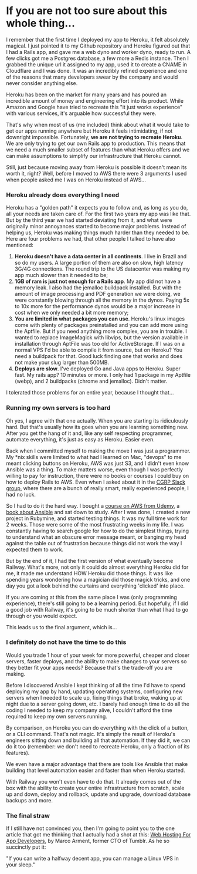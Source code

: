 # If you are not too sure about this whole thing...
I remember that the first time I deployed my app to Heroku, it felt absolutely magical. I just pointed it to my Github repository and Heroku figured out that I had a Rails app, and gave me a web dyno and worker dyno, ready to run. A few clicks got me a Postgres database, a few more a Redis instance. Then I grabbed the unique url it assigned to my app, used it to create a CNAME in Cloudflare and I was done. It was an incredibly refined experience and one of the reasons that many developers swear by the company and would never consider anything else.

Heroku has been on the market for many years and has poured an incredible amount of money and engineering effort into its product. While Amazon and Google have tried to recreate this "it just works experience" with various services, it's arguable how successful they were.

That's why when most of us (me included) think about what it would take to get our apps running anywhere but Heroku it feels intimidating, if not downright impossible. Fortunately, **we are not trying to recreate Heroku**. We are only trying to get our own Rails app to production. This means that we need a much smaller subset of features than what Heroku offers and we can make assumptions to simplify our infrastructure that Heroku cannot.

Still, just because moving away from Heroku is possible it doesn't mean its worth it, right? Well, before I moved to AWS there were 3 arguments I used when people asked me I was on Heroku instead of AWS... 

### Heroku already does everything I need
Heroku has a "golden path" it expects you to follow and, as long as you do, all your needs are taken care of. For the first two years my app was like that. But by the third year we had started deviating from it, and what were originally minor annoyances started to become major problems. Instead of helping us, Heroku was making things much harder than they needed to be. Here are four problems we had, that other people I talked to have also mentioned:   

1. **Heroku doesn't have a data center in all continents**. I live in Brazil and so do my users. A large portion of them are also on slow, high latency 3G/4G connections. The round trip to the US datacenter was making my app much slower than it needed to be;
2. **1GB of ram is just not enough for a Rails app**. My app did not have a memory leak. I also had the jemalloc buildpack installed. But with the amount of image processing and PDF generation we were doing, we were constantly blowing through all the memory in the dynos. Paying 5x to 10x more for the performance dynos would be a major increase in cost when we only needed a bit more memory;
3. **You are limited in what packages you can use**. Heroku's linux images come with plenty of packages preinstalled and you can add more using the Aptfile. But if you need anything more complex, you are in trouble. I wanted to replace ImageMagick with libvips, but the version available in installation through AptFile was too old for ActiveStorage. If I was on a normal VPS I'd be able to compile it from source, but on Heroku? You need a buildpack for that. Good luck finding one that works and does not make your slug larger than 500MB.
4. **Deploys are slow**. I've deployed Go and Java apps to Heroku. Super fast. My rails app? 10 minutes or more. I only had 1 package in my Aptfile (webp), and 2 buildpacks (chrome and jemalloc). Didn't matter. 

I tolerated those problems for an entire year, because I thought that...  

### Running my own servers is too hard
Oh yes, I agree with that one actually. When you are starting its ridiculously hard. But that's usually how its goes when you are learning something new. After you get the hang of it and, like any self respecting programmer, automate everything, it's just as easy as Heroku. Easier even.

Back when I committed myself to making the move I was just a programmer. My *nix skills were limited to what had I learned on Mac, "devops" to me meant clicking buttons on Heroku, AWS was just S3, and I didn't even know Ansible was a thing. To make matters worse, even though I was perfectly willing to pay for instruction, there were no books or courses I could buy on how to deploy Rails to AWS. Even when I asked about it in the [CGRP Slack group](https://www.railsspeed.com), where there are a bunch of really smart, really experienced people, I had no luck.

So I had to do it the hard way. I bought a [course on AWS from Udemy](https://www.udemy.com/course/aws-certified-developer-associate-dva-c01/), a [book about Ansible](https://www.ansiblefordevops.com/) and sat down to study. After I was done, I created a new project in Rubymine, and started testing things. It was my full time work for 2 weeks. Those were some of the most frustrating weeks in my life. I was constantly having to search google for how to do the simplest things, trying to understand what an obscure error message meant, or banging my head against the table out of frustration because things did not work the way I expected them to work.  

But by the end of it, I had the first version of what eventually become Railway. What's more, not only it could do almost everything Heroku did for me, it made me understand HOW Heroku did those things. It was like spending years wondering how a magician did those magick tricks, and one day you got a look behind the curtains and everything 'clicked' into place.

If you are coming at this from the same place I was (only programming experience), there's still going to be a learning period. But hopefully, if I did a good job with Railway, it's going to be much shorter than what I had to go through or you would expect.

This leads us to the final argument, which is...

### I definitely do not have the time to do this
Would you trade 1 hour of your week for more powerful, cheaper and closer servers, faster deploys, and the ability to make changes to your servers so they better fit your apps needs? Because that's the trade-off you are making.

Before I discovered Ansible I kept thinking of all the time I'd have to spend deploying my app by hand, updating operating systems, configuring new servers when I needed to scale up, fixing things that broke, waking up at night due to a server going down, etc. I barely had enough time to do all the coding I needed to keep my company alive, I couldn't afford the time required to keep my own servers running.

By comparison, on Heroku you can do everything with the click of a button, or a CLI command. That's not magic. It's simply the result of Heroku's engineers sitting down and building all that automation. If they did it, we can do it too (remember: we don't need to recreate Heroku, only a fraction of its features).

We even have a major advantage that there are tools like Ansible that make building that level automation easier and faster than when Heroku started.

With Railway you won't even have to do that. It already comes out of the box with the ability to create your entire infrastructure from scratch, scale up and down, deploy and rollback, update and upgrade, download database backups and more.

### The final straw 
If I still have not convinced you, then I'm going to point you to the one article that got me thinking that I actually had a shot at this: [Web Hosting For App Developers](https://marco.org/2014/03/27/web-hosting-for-app-developers), by Marco Arment, former CTO of Tumblr. As he so succinctly put it:

"If you can write a halfway decent app, you can manage a Linux VPS in your sleep."
